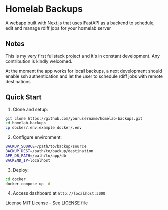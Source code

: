 # Homelab Backups

A webapp built with Next.js that uses FastAPI as a backend to schedule, edit and manage rdiff jobs for your homelab server

## Notes

This is my very first fullstack project and it's in constant development. Any contribution is kindly welcomed.

At the moment the app works for local backups, a next development should enable ssh authentication and let the user to schedule rdiff jobs with remote destinations

## Quick Start

1. Clone and setup:

```bash
git clone https://github.com/yourusername/homelab-backups.git
cd homelab-backups
cp docker/.env.example docker/.env
```

2. Configure environment:

```bash
BACKUP_SOURCE=/path/to/backup/source
BACKUP_DEST=/path/to/backup/destination
APP_DB_PATH=/path/to/app/db
BACKEND_IP=localhost
```

3. Deploy:

```bash
cd docker
docker compose up -d
```

4. Access dashboard at ```http://localhost:3000```

License
MIT License - See LICENSE file
